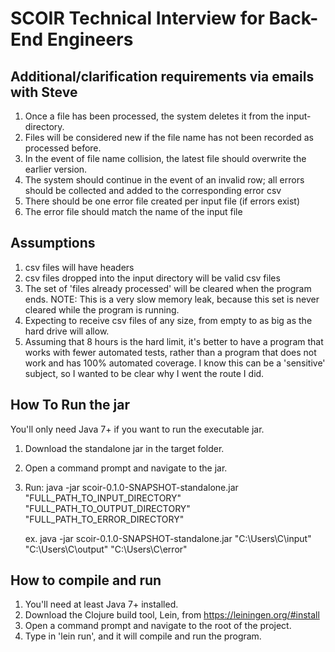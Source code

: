 # SCOIR Technical Interview for Back-End Engineers

## Additional/clarification requirements via emails with Steve
1. Once a file has been processed, the system deletes it from the input-directory.
1. Files will be considered new if the file name has not been recorded as processed before.
1. In the event of file name collision, the latest file should overwrite the earlier version.
1. The system should continue in the event of an invalid row; all errors should be collected and added to the corresponding error csv
1. There should be one error file created per input file (if errors exist)
1. The error file should match the name of the input file

## Assumptions
1. csv files will have headers
1. csv files dropped into the input directory will be valid csv files
1. The set of 'files already processed' will be cleared when the program ends. NOTE: This is a very slow memory leak, because this set is never cleared while the program is running.
1. Expecting to receive csv files of any size, from empty to as big as the hard drive will allow.
1. Assuming that 8 hours is the hard limit, it's better to have a program that works with fewer automated tests, rather than a program that does not work and has 100% automated coverage.
   I know this can be a 'sensitive' subject, so I wanted to be clear why I went the route I did.

## How To Run the jar
You'll only need Java 7+ if you want to run the executable jar.

1. Download the standalone jar in the target folder.
1. Open a command prompt and navigate to the jar.
1. Run: java -jar scoir-0.1.0-SNAPSHOT-standalone.jar "FULL_PATH_TO_INPUT_DIRECTORY" "FULL_PATH_TO_OUTPUT_DIRECTORY" "FULL_PATH_TO_ERROR_DIRECTORY"

    ex. java -jar scoir-0.1.0-SNAPSHOT-standalone.jar "C:\Users\C\input" "C:\Users\C\output" "C:\Users\C\error"

## How to compile and run
1. You'll need at least Java 7+ installed.
1. Download the Clojure build tool, Lein, from https://leiningen.org/#install
1. Open a command prompt and navigate to the root of the project.
1. Type in 'lein run', and it will compile and run the program.

